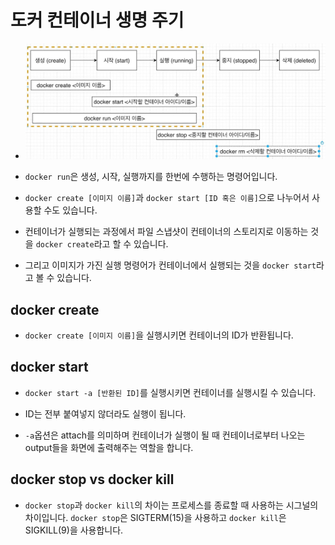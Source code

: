 # 도커 컨테이너 생명 주기

- ![image](../img/docker-life-cycle.JPG)

- `docker run`은 생성, 시작, 실행까지를 한번에 수행하는 명령어입니다.

- `docker create [이미지 이름]`과 `docker start [ID 혹은 이름]`으로 나누어서 사용할 수도 있습니다.

- 컨테이너가 실행되는 과정에서 파일 스냅샷이 컨테이너의 스토리지로 이동하는 것을 `docker create`라고 할 수 있습니다.

- 그리고 이미지가 가진 실행 명령어가 컨테이너에서 실행되는 것을 `docker start`라고 볼 수 있습니다.

## docker create

- `docker create [이미지 이름]`을 실행시키면 컨테이너의 ID가 반환됩니다.

## docker start

- `docker start -a [반환된 ID]`를 실행시키면 컨테이너를 실행시킬 수 있습니다.

- ID는 전부 붙여넣지 않더라도 실행이 됩니다.

- `-a`옵션은 attach를 의미하며 컨테이너가 실행이 될 때 컨테이너로부터 나오는 output들을 화면에 출력해주는 역할을 합니다.

## docker stop vs docker kill

- `docker stop`과 `docker kill`의 차이는 프로세스를 종료할 때 사용하는 시그널의 차이입니다. `docker stop`은 SIGTERM(15)을 사용하고 `docker kill`은 SIGKILL(9)을 사용합니다.

